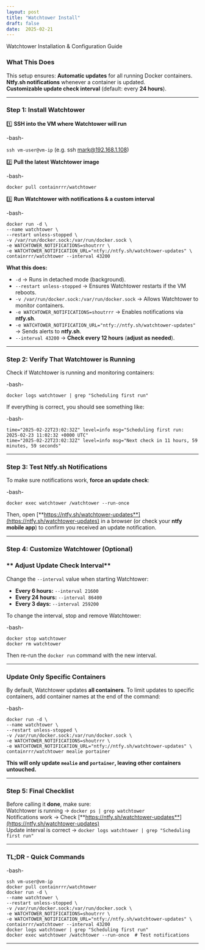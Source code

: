 ```yaml
---
layout: post
title: "Watchtower Install"
draft: false
date:  2025-02-21
---
```



Watchtower Installation & Configuration Guide

###  What This Does

This setup ensures:   **Automatic updates** for all running Docker containers.  
  **Ntfy.sh notifications** whenever a container is updated.  
  **Customizable update check interval** (default: every **24 hours**).

---

###  Step 1: Install Watchtower

1️⃣ **SSH into the VM where Watchtower will run**

-bash-  
   
`ssh vm-user@vm-ip`    (e.g. ssh mark@192.168.1.108)

2️⃣ **Pull the latest Watchtower image**

-bash-  
   
`docker pull containrrr/watchtower`

3️⃣ **Run Watchtower with notifications & a custom interval**

-bash-  
   
`docker run -d \`  
  `--name watchtower \`  
  `--restart unless-stopped \`  
  `-v /var/run/docker.sock:/var/run/docker.sock \`  
  `-e WATCHTOWER_NOTIFICATIONS=shoutrrr \`  
  `-e WATCHTOWER_NOTIFICATION_URL="ntfy://ntfy.sh/watchtower-updates" \`  
  `containrrr/watchtower --interval 43200`

 **What this does:**

* `-d` → Runs in detached mode (background).  
* `--restart unless-stopped` → Ensures Watchtower restarts if the VM reboots.  
* `-v /var/run/docker.sock:/var/run/docker.sock` → Allows Watchtower to monitor containers.  
* `-e WATCHTOWER_NOTIFICATIONS=shoutrrr` → Enables notifications via **ntfy.sh**.  
* `-e WATCHTOWER_NOTIFICATION_URL="ntfy://ntfy.sh/watchtower-updates"` → Sends alerts to **ntfy.sh**.  
* `--interval 43200` → **Check every 12 hours** (**adjust as needed**).

---

###  Step 2: Verify That Watchtower is Running

Check if Watchtower is running and monitoring containers:

-bash-  
   
`docker logs watchtower | grep "Scheduling first run"`

  If everything is correct, you should see something like:

-bash-  
   
`time="2025-02-22T23:02:32Z" level=info msg="Scheduling first run: 2025-02-23 11:02:32 +0000 UTC"`  
`time="2025-02-22T23:02:32Z" level=info msg="Next check in 11 hours, 59 minutes, 59 seconds"`

---

###  Step 3: Test Ntfy.sh Notifications

To make sure notifications work, **force an update check**:

-bash-  
   
`docker exec watchtower /watchtower --run-once`

Then, open [**https://ntfy.sh/watchtower-updates**](https://ntfy.sh/watchtower-updates) in a browser (or check your **ntfy mobile app**) to confirm you received an update notification.

---

###  Step 4: Customize Watchtower (Optional)

### ** Adjust Update Check Interval**

Change the `--interval` value when starting Watchtower:

* **Every 6 hours:** `--interval 21600`  
* **Every 24 hours:** `--interval 86400`  
* **Every 3 days:** `--interval 259200`

To change the interval, stop and remove Watchtower:

-bash-  
   
`docker stop watchtower`  
`docker rm watchtower`

Then re-run the `docker run` command with the new interval.

---

### **Update Only Specific Containers**

By default, Watchtower updates **all containers**. To limit updates to specific containers, add container names at the end of the command:

-bash-  
   
`docker run -d \`  
  `--name watchtower \`  
  `--restart unless-stopped \`  
  `-v /var/run/docker.sock:/var/run/docker.sock \`  
  `-e WATCHTOWER_NOTIFICATIONS=shoutrrr \`  
  `-e WATCHTOWER_NOTIFICATION_URL="ntfy://ntfy.sh/watchtower-updates" \`  
  `containrrr/watchtower mealie portainer`

**This will only update `mealie` and `portainer`, leaving other containers untouched.**

---

###   Step 5: Final Checklist

Before calling it **done**, make sure:  
  Watchtower is running → `docker ps | grep watchtower`  
  Notifications work → Check [**https://ntfy.sh/watchtower-updates**](https://ntfy.sh/watchtower-updates)  
  Update interval is correct → `docker logs watchtower | grep "Scheduling first run"`

---

### TL;DR \- Quick Commands

-bash-  
   
`ssh vm-user@vm-ip`  
`docker pull containrrr/watchtower`  
`docker run -d \`  
  `--name watchtower \`  
  `--restart unless-stopped \`  
  `-v /var/run/docker.sock:/var/run/docker.sock \`  
  `-e WATCHTOWER_NOTIFICATIONS=shoutrrr \`  
  `-e WATCHTOWER_NOTIFICATION_URL="ntfy://ntfy.sh/watchtower-updates" \`  
  `containrrr/watchtower --interval 43200`  
`docker logs watchtower | grep "Scheduling first run"`  
`docker exec watchtower /watchtower --run-once  # Test notifications`

---

### 

